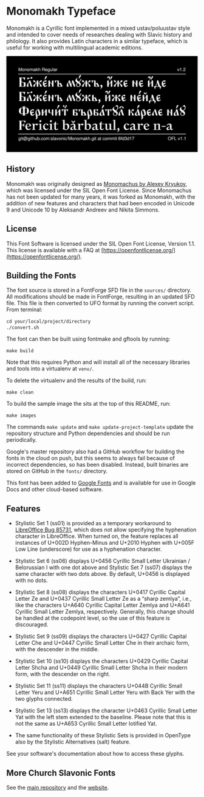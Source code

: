 # Monomakh Typeface

Monomakh  is a Cyrillic font implemented in a mixed ustav/poluustav style and intended to cover needs of researches dealing with Slavic history and philology. It also provides Latin characters in a similar typeface, which is useful for working with multilingual academic editions.

![Sample Image](documentation/image2.png)

## History

Monomakh was originally designed as [Monomachus by Alexey Kryukov](https://github.com/akryukov/monomachus), which was licensed under the SIL Open Font License. Since Monomachus has not been updated for many years, it was forked as Monomakh, with the addition of new features and characters that had been encoded in Unicode 9 and Unicode 10 by Aleksandr Andreev and Nikita Simmons.

## License

This Font Software is licensed under the SIL Open Font License,
Version 1.1. This license is available with a FAQ at
[https://openfontlicense.org/](https://openfontlicense.org/).

## Building the Fonts

The font source is stored in a FontForge SFD file in the `sources/` directory. All modifications should be made in FontForge, resulting in an updated SFD file. This file is then converted to UFO format by running the convert script. From terminal:

```
cd your/local/project/directory
./convert.sh
```

The font can then be built using fontmake and gftools by running:

```
make build
```

Note that this requires Python and will install all of the necessary libraries and tools into a virtualenv at `venv/`.

To delete the virtualenv and the results of the build, run:

```
make clean
```

To build the sample image the sits at the top of this README, run:

```
make images
```

The commands `make update` and `make update-project-template` update the repository structure and Python dependencies and should be run periodically.

Google's master repository also had a GitHub workflow for building the fonts in the cloud on push, but this seems to always fail because of incorrect dependencies, so has been disabled. Instead, built binaries are stored on GitHub in the `fonts/` directory.

This font has been added to [Google Fonts](https://fonts.google.com/specimen/Monomakh) and is available for use in Google Docs and other cloud-based software.

## Features

* Stylistic Set 1 (ss01) is provided as a temporary workaround to [LibreOffice Bug 85731](https://bugs.documentfoundation.org/show_bug.cgi?id=85731), which does not allow specifying the hyphenation character in LibreOffice. When turned on, the feature replaces all instances of U+002D
Hyphen-Minus and U+2010 Hyphen with U+005F Low Line (underscore)
for use as a hyphenation character.

* Stylistic Set 6 (ss06) displays U+0456 Cyrillic Small Letter Ukrainian / Belorussian I with one dot above and Stylistic Set 7 (ss07) displays the same character with two dots above. By default, U+0456 is displayed with no
dots.

* Stylistic Set 8 (ss08) displays the characters U+0417 Cyrillic Capital Letter Ze and U+0437 Cyrillic Small Letter Ze as a “sharp zemlya”, i.e., like the characters U+A640 Cyrillic Capital Letter Zemlya and U+A641 Cyrillic Small Letter Zemlya, respectively. Generally, this change should be handled at the codepoint level, so the use of this feature is discouraged.

* Stylistic Set 9 (ss09) displays the characters U+0427 Cyrillic Capital Letter Che and U+0447 Cyrillic Small Letter Che in their archaic form, with the descender in the middle.

* Stylistic Set 10 (ss10) displays the characters U+0429 Cyrillic Capital Letter Shcha and U+0449 Cyrillic Small Letter Shcha in their modern form, with the descender on the right.

* Stylistic Set 11 (ss11) displays the characters U+044B Cyrillic Small Letter Yeru and U+A651 Cyrillic Small Letter Yeru with Back Yer with the two glyphs connected.

* Stylistic Set 13 (ss13) displays the character U+0463 Cyrillic Small Letter Yat with the left stem extended to the baseline. Please note that this is not the same as U+A653 Cyrillic Small Letter Iotified Yat.

* The same functionality of these Stylistic Sets is provided in OpenType also by the Stylistic Alternatives (salt) feature.

See your software's documentation about how to access these glyphs.

## More Church Slavonic Fonts

See the [main repository](https://github.com/typiconman/fonts-cu/) and the [website](https://sci.ponomar.net/fonts.html).
